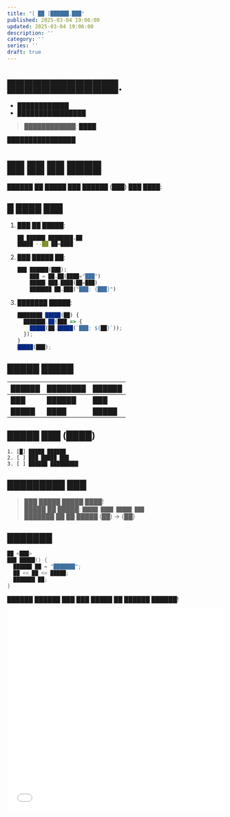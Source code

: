 ```yaml
---
title: "[ ██ ]██████,███"
published: 2025-03-04 19:06:00
updated: 2025-03-04 19:06:00
description: ''
category: ''
series: ''
draft: true
---
```


# █████████████.

- ████████████
- ████████████████
> ████████████: [████]()

████████████████





# ██ ██ ██ ████

██████ ██ █████ ███ ██████ (███) ███ ████:

## █ ████ ███

1. ███ ██ █████:
   ```bash 
   ██ ██████ ████████.██
   █████ --██ ██=████
   ```

2. ███ █████ ██:
   ```python
   ███ ██████(███):
       ███ = ██.██(████="███")
       █████ ███.████(██=███)
       ███████ ██.███("███: {███}")
   ```

3. ███████ █████:
   ```javascript
   ████████ █████(██) {
     ███████.██(███ => {
       █████(██.█████(`███: ${██}`));
     });
   }
   █████(███);
   ```

## █████ █████

| ██████ | ████████ | ██████ |
|--------|----------|--------|
| ███    | ██████   | ███    |
| █████  | ████     | █████  |

## █████ ███ (████)

```plaintext
1. [█] █████ ██████
2. [ ] ███ █████ ███
3. [ ] ██████ █████████
```

## █████████ ███

> ███ █████ █████ ████!  
> █████ ██ █████: `█████ ████ █████ ███`  
> ███████ ██ ██ █████ (██) → {██}

## ███████

```cpp
██ <███>
███ █████() {
  ██████ ██ = "███████";
  ██ << ██ << █████;
  ███████ ██;
}
```

██████ ██████ ███ ███ █████ ██ ██████ ██████!

<iframe width="100%" height="468" src="//player.bilibili.com/player.html?bvid=BV18UXRYVEWC&p=1" scrolling="no" border="0" frameborder="no" framespacing="0" allowfullscreen="true"> </iframe>